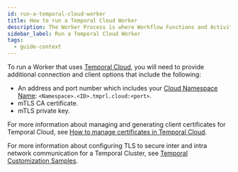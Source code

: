 ```yaml
---
id: run-a-temporal-cloud-worker
title: How to run a Temporal Cloud Worker
description: The Worker Process is where Workflow Functions and Activity Functions are executed.
sidebar_label: Run a Temporal Cloud Worker
tags:
  - guide-context
---
```


To run a Worker that uses [Temporal Cloud](/cloud), you will need to provide additional connection and client options that include the following:

- An address and port number which includes your [Cloud Namespace Name](/concepts/what-is-a-namespace): `<Namespace>.<ID>.tmprl.cloud:<port>`.
- mTLS CA certificate.
- mTLS private key.

For more information about managing and generating client certificates for Temporal Cloud, see [How to manage certificates in Temporal Cloud](/cloud/how-to-manage-certificates-in-temporal-cloud.md).

For more information about configuring TLS to secure inter and intra network communication for a Temporal Cluster, see [Temporal Customization Samples](https://github.com/temporalio/samples-server).

